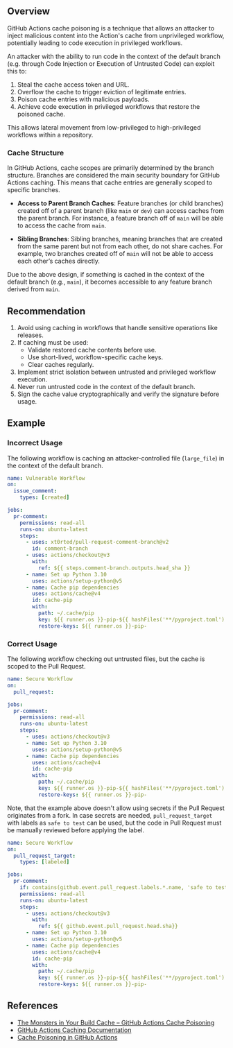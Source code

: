 ## Overview

GitHub Actions cache poisoning is a technique that allows an attacker to inject malicious content into the Action's cache from unprivileged workflow, potentially leading to code execution in privileged workflows.

An attacker with the ability to run code in the context of the default branch (e.g. through Code Injection or Execution of Untrusted Code) can exploit this to:

1. Steal the cache access token and URL.
2. Overflow the cache to trigger eviction of legitimate entries.
3. Poison cache entries with malicious payloads.
4. Achieve code execution in privileged workflows that restore the poisoned cache.

This allows lateral movement from low-privileged to high-privileged workflows within a repository.

### Cache Structure

In GitHub Actions, cache scopes are primarily determined by the branch structure. Branches are considered the main security boundary for GitHub Actions caching. This means that cache entries are generally scoped to specific branches.

- **Access to Parent Branch Caches**: Feature branches (or child branches) created off of a parent branch (like `main` or `dev`) can access caches from the parent branch. For instance, a feature branch off of `main` will be able to access the cache from `main`.

- **Sibling Branches**: Sibling branches, meaning branches that are created from the same parent but not from each other, do not share caches. For example, two branches created off of `main` will not be able to access each other’s caches directly.

Due to the above design, if something is cached in the context of the default branch (e.g., `main`), it becomes accessible to any feature branch derived from `main`.

## Recommendation

1. Avoid using caching in workflows that handle sensitive operations like releases.
2. If caching must be used:
   - Validate restored cache contents before use.
   - Use short-lived, workflow-specific cache keys.
   - Clear caches regularly.
3. Implement strict isolation between untrusted and privileged workflow execution.
4. Never run untrusted code in the context of the default branch.
5. Sign the cache value cryptographically and verify the signature before usage.

## Example

### Incorrect Usage

The following workflow is caching an attacker-controlled file (`large_file`) in the context of the default branch.

```yaml
name: Vulnerable Workflow
on:
  issue_comment:
    types: [created]

jobs:
  pr-comment:
    permissions: read-all
    runs-on: ubuntu-latest
    steps:
      - uses: xt0rted/pull-request-comment-branch@v2
        id: comment-branch
      - uses: actions/checkout@v3
        with:
          ref: ${{ steps.comment-branch.outputs.head_sha }}
      - name: Set up Python 3.10
        uses: actions/setup-python@v5
      - name: Cache pip dependencies
        uses: actions/cache@v4
        id: cache-pip
        with:
          path: ~/.cache/pip
          key: ${{ runner.os }}-pip-${{ hashFiles('**/pyproject.toml') }}
          restore-keys: ${{ runner.os }}-pip-
```

### Correct Usage

The following workflow checking out untrusted files, but the cache is scoped to the Pull Request.

```yaml
name: Secure Workflow
on:
  pull_request:

jobs:
  pr-comment:
    permissions: read-all
    runs-on: ubuntu-latest
    steps:
      - uses: actions/checkout@v3
      - name: Set up Python 3.10
        uses: actions/setup-python@v5
      - name: Cache pip dependencies
        uses: actions/cache@v4
        id: cache-pip
        with:
          path: ~/.cache/pip
          key: ${{ runner.os }}-pip-${{ hashFiles('**/pyproject.toml') }}
          restore-keys: ${{ runner.os }}-pip-
```

Note, that the example above doesn't allow using secrets if the Pull Request originates from a fork. In case secrets are needed, `pull_request_target` with labels as `safe to test` can be used, but the code in Pull Request must be manually reviewed before applying the label.

```yaml
name: Secure Workflow
on:
  pull_request_target:
    types: [labeled]

jobs:
  pr-comment:
    if: contains(github.event.pull_request.labels.*.name, 'safe to test')
    permissions: read-all
    runs-on: ubuntu-latest
    steps:
      - uses: actions/checkout@v3
        with:
          ref: ${{ github.event.pull_request.head.sha}}
      - name: Set up Python 3.10
        uses: actions/setup-python@v5
      - name: Cache pip dependencies
        uses: actions/cache@v4
        id: cache-pip
        with:
          path: ~/.cache/pip
          key: ${{ runner.os }}-pip-${{ hashFiles('**/pyproject.toml') }}
          restore-keys: ${{ runner.os }}-pip-
```

## References

- [The Monsters in Your Build Cache – GitHub Actions Cache Poisoning](https://adnanthekhan.com/2024/05/06/the-monsters-in-your-build-cache-github-actions-cache-poisoning/)
- [GitHub Actions Caching Documentation](https://docs.github.com/en/actions/using-workflows/caching-dependencies-to-speed-up-workflows)
- [Cache Poisoning in GitHub Actions](https://scribesecurity.com/blog/github-cache-poisoning/)
